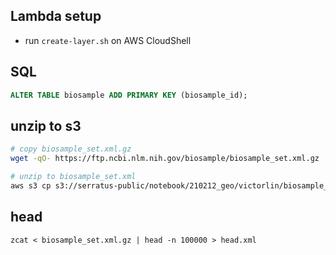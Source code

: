 ## Lambda setup

- run `create-layer.sh` on AWS CloudShell

## SQL

```sql
ALTER TABLE biosample ADD PRIMARY KEY (biosample_id);
```

## unzip to s3

```sh
# copy biosample_set.xml.gz
wget -qO- https://ftp.ncbi.nlm.nih.gov/biosample/biosample_set.xml.gz | aws s3 cp - s3://serratus-public/notebook/210212_geo/victorlin/biosample_parse/biosample_set.xml.gz

# unzip to biosample_set.xml
aws s3 cp s3://serratus-public/notebook/210212_geo/victorlin/biosample_parse/biosample_set.xml.gz - | zcat | aws s3 cp - s3://serratus-public/notebook/210212_geo/victorlin/biosample_parse/biosample_set.xml
```

## head

```bsh
zcat < biosample_set.xml.gz | head -n 100000 > head.xml
```
